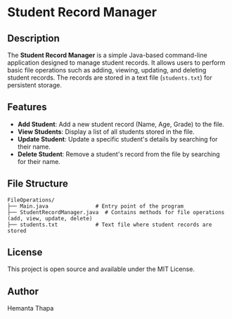 # Student Record Manager

## Description
The **Student Record Manager** is a simple Java-based command-line application designed to manage student records. It allows users to perform basic file operations such as adding, viewing, updating, and deleting student records. The records are stored in a text file (`students.txt`) for persistent storage.

## Features
- **Add Student**: Add a new student record (Name, Age, Grade) to the file.
- **View Students**: Display a list of all students stored in the file.
- **Update Student**: Update a specific student's details by searching for their name.
- **Delete Student**: Remove a student's record from the file by searching for their name.

## File Structure
```plaintext
FileOperations/
├── Main.java               # Entry point of the program
├── StudentRecordManager.java  # Contains methods for file operations (add, view, update, delete)
├── students.txt            # Text file where student records are stored
```

## License
This project is open source and available under the MIT License.

## Author
Hemanta Thapa
